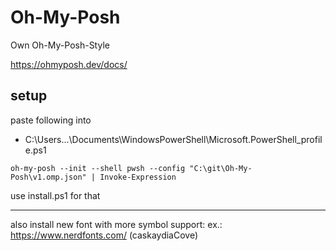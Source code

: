 # Oh-My-Posh
Own Oh-My-Posh-Style

https://ohmyposh.dev/docs/

## setup
paste following into 
- C:\Users\...\Documents\WindowsPowerShell\Microsoft.PowerShell_profile.ps1
  
```oh-my-posh --init --shell pwsh --config "C:\git\Oh-My-Posh\v1.omp.json" | Invoke-Expression```

use install.ps1 for that

---
also install new font with more symbol support:
ex.: https://www.nerdfonts.com/
(caskaydiaCove)
